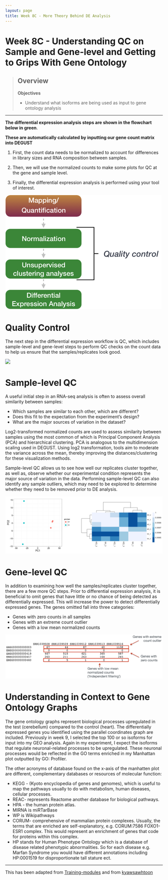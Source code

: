 ```yaml
---
layout: page
title: Week 8C - More Theory Behind DE Analysis
---
```


 Week 8C - Understanding QC on Sample and Gene-level and Getting to Grips With Gene Ontology
=============================================================================================

> Overview
> --------
>  **Objectives**
> *   Understand what isoforms are being used as input to gene ontology analysis
>   


---------------------------------------

**The differential expression analysis steps are shown in the flowchart below in green**. 

**These are automatically calculated by inputting our gene count matrix into DEGUST**

1. First, the count data needs to be normalized to account for differences in library sizes and RNA composition between samples. 

2. Then, we will use the normalized counts to make some plots for QC at the gene and sample level. 

3. Finally, the differential expression analysis is performed using your tool of interest.

![](../assets/img/deseq_workflow_almost_full.png)


Quality Control
===============

The next step in the differential expression workflow is QC, which includes sample-level and gene-level steps to perform QC checks on the count data to help us ensure that the samples/replicates look good.

![](../assets/img/deseq_workflow_qc.png)

Sample-level QC
=================

A useful initial step in an RNA-seq analysis is often to assess overall similarity between samples:

*   Which samples are similar to each other, which are different?
*   Does this fit to the expectation from the experiment’s design?
*   What are the major sources of variation in the dataset?

Log2-transformed normalized counts are used to assess similarity between samples using the most common of which is Principal Component Analysis (PCA) and hierarchical clustering. PCA is analogous to the multidimension scaling used in DEGUST. Using log2 transformation, tools aim to moderate the variance across the mean, thereby improving the distances/clustering for these visualization methods.

Sample-level QC allows us to see how well our replicates cluster together, as well as, observe whether our experimental condition represents the major source of variation in the data. Performing sample-level QC can also identify any sample outliers, which may need to be explored to determine whether they need to be removed prior to DE analysis.

![](../assets/img/sample_qc.png)


Gene-level QC
=================

In addition to examining how well the samples/replicates cluster together, there are a few more QC steps. Prior to differential expression analysis, it is beneficial to omit genes that have little or no chance of being detected as differentially expressed. This will increase the power to detect differentially expressed genes. The genes omitted fall into three categories:

*   Genes with zero counts in all samples
*   Genes with an extreme count outlier
*   Genes with a low mean normalized counts

![](../assets/img/gene_filtering.png)



Understanding in Context to Gene Ontology Graphs
==========================================
The gene ontology graphs represent biological processes upregulated in the test (cerebellum) compared to the control (heart). 
The differentially expressed genes you identified using the parallel coordinates graph are included.
Previously in week 9, I selected the top 100 or so isoforms for input into my GEO analysis. 
Again in my experiment, I expect the isoforms that regulate neuronal-related processes to be upregulated.
These neuronal processes would be reflected in the GO terms enriched in my Manhattan plot outputted by GO: Profiler.


The other acronyms of database found on the x-axis of the manhatten plot are different, complementary databases or resources of molecular function:  
- KEGG - (Kyoto encyclopedia of genes and genomes), which is useful to map the pathways usually to do with metabolism, human diseases, cellular processes. 
- REAC- represents Reactome another database for biological pathways. 
- HPA - the human protein atlas. 
- MIRNA is miRTarBase
- WP is Wikipathways
- CORUM- comprehensive of mammalian protein complexes. Usually, the terms that are enriched are self-explanatory, e.g. CORUM:7586 FOXO1-ESR1 complex. This would represent an enrichment of genes that code for proteins within this complex. 
- HP stands for Human Phenotype Ontology which is a database of disease related phenotypic abnormalities. So for each disease e.g. Marfan Syndrome you would have different annotations including HP:0001519 for disproportionate tall stature ect. 

____
This has been adapted from [Training-modules](https://github.com/hbctraining/Training-modules)  and  from [kyawsawhtoon](https://medium.com/@kyawsawhtoon/log-transformation-purpose-and-interpretation-9444b4b049c9)

